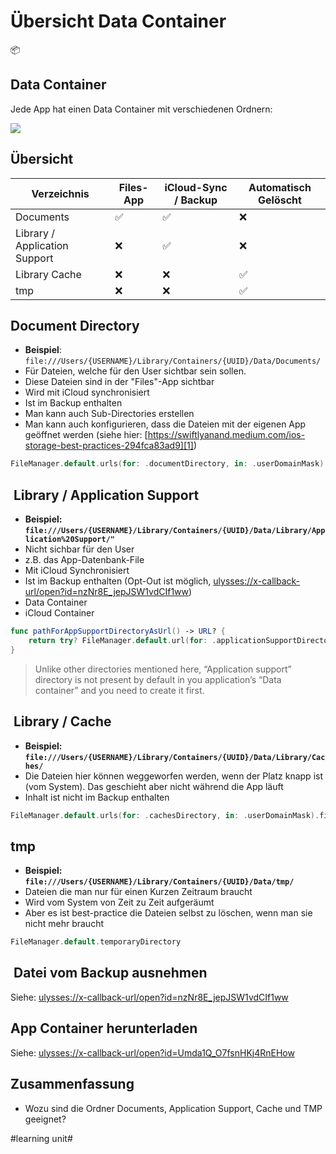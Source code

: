 # Übersicht Data Container
📦

## Data Container
Jede App hat einen Data Container mit verschiedenen Ordnern:

![][image-1]

## Übersicht

| Verzeichnis                   | Files-App | iCloud-Sync / Backup | Automatisch Gelöscht |
| ----------------------------- | --------- | -------------------- | -------------------- |
| Documents                     | ✅         | ✅                    | ❌                    |
| Library / Application Support | ❌         | ✅                    | ❌                    |
| Library Cache                 | ❌         | ❌                    | ✅                    |
| tmp                           | ❌         | ❌                    | ✅                    |

## Document Directory

- **Beispiel**: `file:///Users/{USERNAME}/Library/Containers/{UUID}/Data/Documents/`
- Für Dateien, welche für den User sichtbar sein sollen. 
- Diese Dateien sind in der "Files"-App sichtbar
- Wird mit iCloud synchronisiert
- Ist im Backup enthalten
- Man kann auch Sub-Directories erstellen
- Man kann auch konfigurieren, dass die Dateien mit der eigenen App geöffnet werden (siehe hier: [https://swiftlyanand.medium.com/ios-storage-best-practices-294fca83ad9][1])

```swift
FileManager.default.urls(for: .documentDirectory, in: .userDomainMask).first
```


##  Library / Application Support
- **Beispiel: `file:///Users/{USERNAME}/Library/Containers/{UUID}/Data/Library/Application%20Support/"`**
- Nicht sichbar für den User
- z.B. das App-Datenbank-File
- Mit iCloud Synchronisiert
- Ist im Backup enthalten (Opt-Out ist möglich, [ulysses://x-callback-url/open?id=nzNr8E\_jepJSW1vdCIf1ww][2])
- Data Container
- iCloud Container

```swift
func pathForAppSupportDirectoryAsUrl() -> URL? {
    return try? FileManager.default.url(for: .applicationSupportDirectory, in: .userDomainMask, appropriateFor: nil, create: true)
}
```


> Unlike other directories mentioned here, “Application support” directory is not present by default in you application’s “Data container” and you need to create it first.

##  Library / Cache
- **Beispiel: `file:///Users/{USERNAME}/Library/Containers/{UUID}/Data/Library/Caches/`**
- Die Dateien hier können weggeworfen werden, wenn der Platz knapp ist (vom System). Das geschieht aber nicht während die App läuft
- Inhalt ist nicht im Backup enthalten

```swift
FileManager.default.urls(for: .cachesDirectory, in: .userDomainMask).first
```

## tmp
- **Beispiel: `file:///Users/{USERNAME}/Library/Containers/{UUID}/Data/tmp/`**
- Dateien die man nur für einen Kurzen Zeitraum braucht
- Wird vom System von Zeit zu Zeit aufgeräumt
- Aber es ist best-practice die Dateien selbst zu löschen, wenn man sie nicht mehr braucht

```swift
FileManager.default.temporaryDirectory
```

##  Datei vom Backup ausnehmen

Siehe: [ulysses://x-callback-url/open?id=nzNr8E\_jepJSW1vdCIf1ww][3]

## App Container herunterladen
Siehe: [ulysses://x-callback-url/open?id=Umda1Q\_O7fsnHKj4RnEHow][4]

## Zusammenfassung
- Wozu sind die Ordner Documents, Application Support, Cache und TMP geeignet? 


[1]:	https://swiftlyanand.medium.com/ios-storage-best-practices-294fca83ad9
[2]:	ulysses://x-callback-url/open?id=nzNr8E_jepJSW1vdCIf1ww
[3]:	ulysses://x-callback-url/open?id=nzNr8E_jepJSW1vdCIf1ww
[4]:	ulysses://x-callback-url/open?id=Umda1Q_O7fsnHKj4RnEHow

[image-1]:	assets/DraggedImage.png

#learning unit#